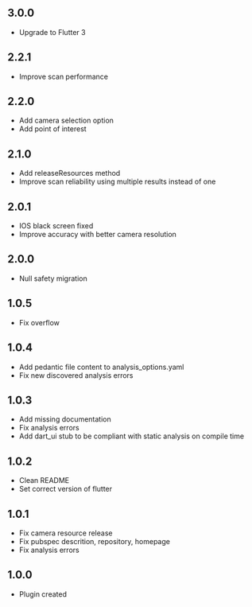 ## 3.0.0

- Upgrade to Flutter 3

## 2.2.1

- Improve scan performance

## 2.2.0

- Add camera selection option
- Add point of interest

## 2.1.0

- Add releaseResources method
- Improve scan reliability using multiple results instead of one

## 2.0.1

- IOS black screen fixed
- Improve accuracy with better camera resolution

## 2.0.0

- Null safety migration

## 1.0.5

- Fix overflow

## 1.0.4

- Add pedantic file content to analysis_options.yaml
- Fix new discovered analysis errors

## 1.0.3

- Add missing documentation
- Fix analysis errors
- Add dart_ui stub to be compliant with static analysis on compile time

## 1.0.2

- Clean README
- Set correct version of flutter

## 1.0.1

- Fix camera resource release
- Fix pubspec descrition, repository, homepage
- Fix analysis errors

## 1.0.0

- Plugin created
